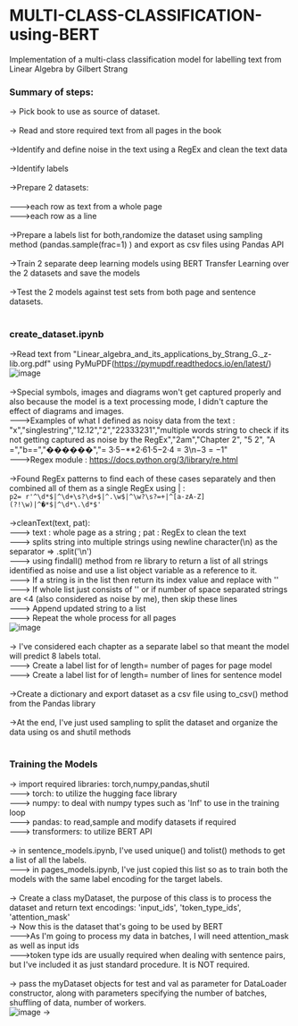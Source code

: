 # MULTI-CLASS-CLASSIFICATION-using-BERT
Implementation of a multi-class classification model for labelling text from Linear Algebra by Gilbert Strang

### Summary of steps: 
-> Pick book to use as source of dataset.<br/><br/>
-> Read and store required text from all pages in the book<br/><br/> 
->Identify and define noise in the text using a RegEx and clean the text data<br/><br/> 
->Identify labels<br/><br/> 
->Prepare 2 datasets: <br/><br/> 
--->each row as text from a whole page<br/>
--->each row as a line <br/><br/> 
->Prepare a labels list for both,randomize the dataset using sampling method (pandas.sample(frac=1) ) and export as csv files using Pandas API<br/><br/> 
->Train 2 separate deep learning models using BERT Transfer Learning over the 2 datasets and save the models<br/><br/> 
->Test the 2 models against test sets from both page and sentence datasets.<br/><br/> 

### create_dataset.ipynb
->Read text from "Linear_algebra_and_its_applications_by_Strang_G._z-lib.org.pdf" using PyMuPDF(https://pymupdf.readthedocs.io/en/latest/)
![image](https://user-images.githubusercontent.com/80392139/151307854-fa9d9844-9842-4880-ac18-1a248049dcee.png)<br/><br/>
->Special symbols, images and diagrams won't get captured properly and also because the model is a text processing mode, I didn't capture the effect of diagrams and images.<br/>
--->Examples of what I defined as noisy data from the text :<br/>"x","singlestring","12.12","2","22333231","multiple words string to check if its not getting captured as noise by the RegEx","2am","Chapter 2", "5 2", "A =","b==","������","= 3·5−**2·61·5−2·4 = 3\n−3 = −1" <br/>
--->Regex module : https://docs.python.org/3/library/re.html  <br/><br/>
->Found RegEx patterns to find each of these cases separately and then combined all of them as a single RegEx using | : <br/> 
` p2= r'^\d*$|^\d+\s?\d+$|^.\w$|^\w?\s?=+|^[a-zA-Z](?!\w)|^�*$|^\d*\.\d*$' ` <br/><br/>
->cleanText(text, pat): <br/> 
---> text : whole page as a string ; pat : RegEx to clean the text<br/> 
---> splits string into multiple strings using newline character(\n) as the separator => .split('\n')<br/> 
---> using findall() method from re library to return a list of all strings identified as noise and use a list object variable as a reference to it.<br/> 
---> If a string is in the list then return its index value and replace with '' <br/> 
---> If whole list just consists of '' or if number of space separated strings are <4 (also considered as noise by me), then skip these lines<br/> 
---> Append updated string to a list<br/> 
---> Repeat the whole process for all pages<br/> 
![image](https://user-images.githubusercontent.com/80392139/151325950-aa186f56-881a-402b-9940-1f085c04929e.png)<br/> <br/> 
-> I've considered each chapter as a separate label so that meant the model will predict 8 labels total.<br/>
---> Create a label list for of length= number of pages for page model<br/>
---> Create a label list for of length= number of lines for sentence model<br/><br/>
->Create a dictionary and export dataset as a csv file using to_csv() method from the Pandas library<br/><br/>
->At the end, I've just used sampling to split the dataset and organize the data using os and shutil methods<br/><br/>

### Training the Models <br/>
-> import required libraries: torch,numpy,pandas,shutil<br/>
---> torch: to utilize the hugging face library<br/>
---> numpy: to deal with numpy types such as 'Inf' to use in the training loop<br/>
---> pandas: to read,sample and modify datasets if required<br/>
---> transformers: to utilize BERT API<br/><br/>
-> in sentence_models.ipynb, I've used unique() and tolist() methods to get a list of all the labels.<br/>
---> in pages_models.ipynb, I've just copied this list so as to train both the models with the same label encoding for the target labels.<br/><br/>
-> Create a class myDataset, the purpose of this class is to process the dataset and return text encodings: 'input_ids', 'token_type_ids', 'attention_mask'<br/>
-> Now this is the dataset that's going to be used by BERT<br/>
--->As I'm going to process my data in batches, I will need attention_mask as well as input ids<br/>
--->token type ids are usually required when dealing with sentence pairs, but I've included it as just standard procedure. It is NOT required.<br/><br/>
-> pass the myDataset objects for test and val as parameter for DataLoader constructor, along with parameters specifying the number of batches, shuffling of data, number of workers.<br/>![image](https://user-images.githubusercontent.com/80392139/151388218-ac5bb4dd-9875-4e91-901c-5447f398e774.png)
->

